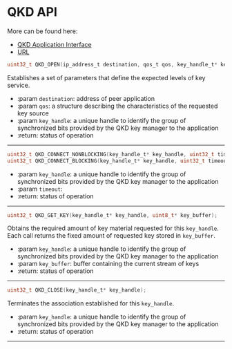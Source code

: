 # QKD API

More can be found here:
* [QKD Application Interface](QKD_Application_Interface.pdf)
* [URL](https://www.etsi.org/deliver/etsi_gs/QKD/001_099/004/01.01.01_60/gs_QKD004v010101p.pdf)

```c
uint32_t QKD_OPEN(ip_address_t destination, qos_t qos, key_handle_t* key_handle);
```
Establishes a set of parameters that define the expected levels of key service.
- :param `destination`: address of peer application
- :param `qos`: a structure describing the characteristics of the requested key source
- :param `key_handle`: a unique handle to identify the group of synchronized bits provided by the QKD key manager to the application
- :return: status of operation

---

```c
uint32_t QKD_CONNECT_NONBLOCKING(key_handle_t* key_handle, uint32_t timeout);
uint32_t QKD_CONNECT_BLOCKING(key_handle_t* key_handle, uint32_t timeout);
```
- :param `key_handle`: a unique handle to identify the group of synchronized bits provided by the QKD key manager to the application
- :param `timeout`:
- :return: status of operation

---

```c
uint32_t QKD_GET_KEY(key_handle_t* key_handle, uint8_t* key_buffer);
```
Obtains the required amount of key material requested for this `key_handle`. Each call returns the fixed amount of requested key stored in `key_buffer`.
- :param `key_handle`: a unique handle to identify the group of synchronized bits provided by the QKD key manager to the application
- :param `key_buffer`: buffer containing the current stream of keys
- :return: status of operation

---

```c
uint32_t QKD_CLOSE(key_handle_t* key_handle);
```
Terminates the association established for this `key_handle`.
- :param `key_handle`: a unique handle to identify the group of synchronized bits provided by the QKD key manager to the application
- :return: status of operation

---
